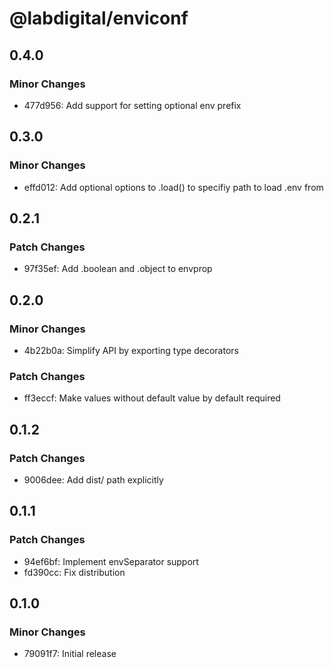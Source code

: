 # @labdigital/enviconf

## 0.4.0

### Minor Changes

- 477d956: Add support for setting optional env prefix

## 0.3.0

### Minor Changes

- effd012: Add optional options to .load() to specifiy path to load .env from

## 0.2.1

### Patch Changes

- 97f35ef: Add .boolean and .object to envprop

## 0.2.0

### Minor Changes

- 4b22b0a: Simplify API by exporting type decorators

### Patch Changes

- ff3eccf: Make values without default value by default required

## 0.1.2

### Patch Changes

- 9006dee: Add dist/ path explicitly

## 0.1.1

### Patch Changes

- 94ef6bf: Implement envSeparator support
- fd390cc: Fix distribution

## 0.1.0

### Minor Changes

- 79091f7: Initial release
